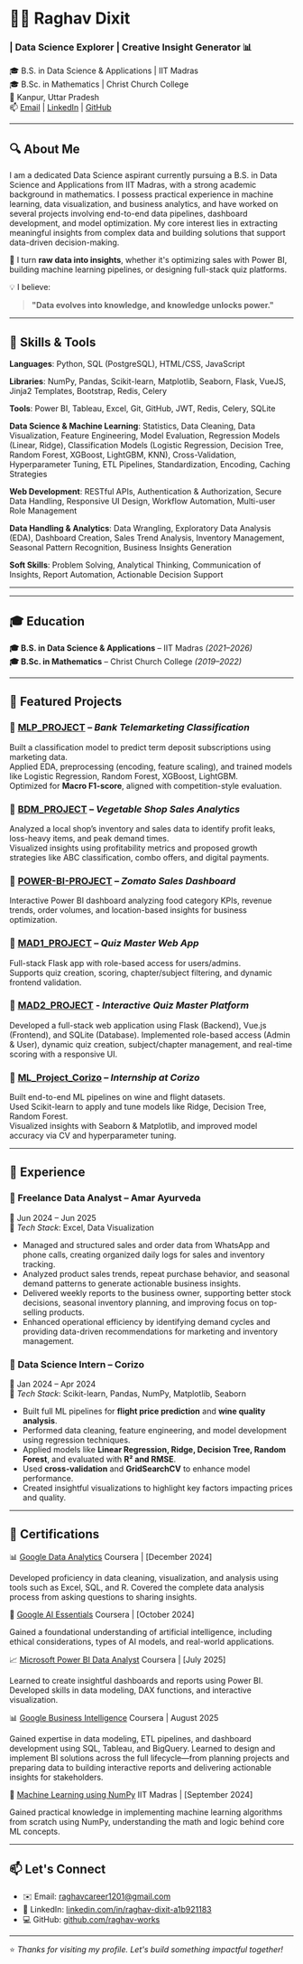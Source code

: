 # 👨‍💻 Raghav Dixit

### | Data Science Explorer | Creative Insight Generator 📊

🎓 B.S. in Data Science & Applications | IIT Madras     
🎓 B.Sc. in Mathematics | Christ Church College   
📍 Kanpur, Uttar Pradesh  
📫 [Email](mailto:raghavcareer1201@gmail.com) | [LinkedIn](https://www.linkedin.com/in/raghav-dixit-a1b921183) | [GitHub](https://github.com/raghav-works)

---

## 🔍 About Me

I am a dedicated Data Science aspirant currently pursuing a B.S. in Data Science and Applications from IIT Madras, with a strong academic background in mathematics. I possess practical experience in machine learning, data visualization, and business analytics, and have worked on several projects involving end-to-end data pipelines, dashboard development, and model optimization. My core interest lies in extracting meaningful insights from complex data and building solutions that support data-driven decision-making.

🔎 I turn **raw data into insights**, whether it's optimizing sales with Power BI, building machine learning pipelines, or designing full-stack quiz platforms.

💡 I believe:  
> **"Data evolves into knowledge, and knowledge unlocks power."**

---

## 🧠 Skills & Tools

**Languages**: Python, SQL (PostgreSQL), HTML/CSS, JavaScript

**Libraries**: NumPy, Pandas, Scikit-learn, Matplotlib, Seaborn, Flask, VueJS, Jinja2 Templates, Bootstrap, Redis, Celery  

**Tools**: Power BI, Tableau, Excel, Git, GitHub, JWT, Redis, Celery, SQLite  

**Data Science & Machine Learning**: Statistics, Data Cleaning, Data Visualization, Feature Engineering, Model Evaluation, Regression Models (Linear, Ridge), Classification Models (Logistic Regression, Decision                                       Tree, Random Forest, XGBoost, LightGBM, KNN), Cross-Validation, Hyperparameter Tuning, ETL Pipelines, Standardization, Encoding, Caching Strategies

**Web Development**: RESTful APIs, Authentication & Authorization, Secure Data Handling, Responsive UI Design, Workflow Automation, Multi-user Role Management

**Data Handling & Analytics**: Data Wrangling, Exploratory Data Analysis (EDA), Dashboard Creation, Sales Trend Analysis, Inventory Management, Seasonal Pattern Recognition, Business Insights Generation

**Soft Skills**: Problem Solving, Analytical Thinking, Communication of Insights, Report Automation, Actionable Decision Support

---

---

## 🎓 Education

**🎓 B.S. in Data Science & Applications** – IIT Madras *(2021–2026)*  
**🎓 B.Sc. in Mathematics** – Christ Church College *(2019–2022)*

---

## 🚀 Featured Projects

### 🔹 [MLP_PROJECT](https://github.com/raghav-works/MLP_PROJECT) – *Bank Telemarketing Classification*
Built a classification model to predict term deposit subscriptions using marketing data.  
Applied EDA, preprocessing (encoding, feature scaling), and trained models like Logistic Regression, Random Forest, XGBoost, LightGBM.  
Optimized for **Macro F1-score**, aligned with competition-style evaluation.

### 🔹 [BDM_PROJECT](https://github.com/raghav-works/BDM_PROJECT) – *Vegetable Shop Sales Analytics*
Analyzed a local shop’s inventory and sales data to identify profit leaks, loss-heavy items, and peak demand times.  
Visualized insights using profitability metrics and proposed growth strategies like ABC classification, combo offers, and digital payments.

### 🔹 [POWER-BI-PROJECT](https://github.com/raghav-works/POWER-BI-PROJECT) – *Zomato Sales Dashboard*
Interactive Power BI dashboard analyzing food category KPIs, revenue trends, order volumes, and location-based insights for business optimization.

### 🔹 [MAD1_PROJECT](https://github.com/raghav-works/MAD1_PROJECT) – *Quiz Master Web App*
Full-stack Flask app with role-based access for users/admins.  
Supports quiz creation, scoring, chapter/subject filtering, and dynamic frontend validation.

###  🔹 [MAD2_PROJECT](https://github.com/raghav-works/MAD2_PROJECT) - *Interactive Quiz Master Platform*
Developed a full-stack web application using Flask (Backend), Vue.js (Frontend), and SQLite (Database).
Implemented role-based access (Admin & User), dynamic quiz creation, subject/chapter management, and real-time scoring with a responsive UI.

### 🔹 [ML_Project_Corizo](https://github.com/raghav-works/ML_Project_Corizo) – *Internship at Corizo*
Built end-to-end ML pipelines on wine and flight datasets.  
Used Scikit-learn to apply and tune models like Ridge, Decision Tree, Random Forest.  
Visualized insights with Seaborn & Matplotlib, and improved model accuracy via CV and hyperparameter tuning.

---

## 💼 Experience

### 🧾 Freelance Data Analyst – Amar Ayurveda
📅 Jun 2024 – Jun 2025<br>
🔧 *Tech Stack*: Excel, Data Visualization

- Managed and structured sales and order data from WhatsApp and phone calls, creating organized daily logs for sales and inventory tracking.
- Analyzed product sales trends, repeat purchase behavior, and seasonal demand patterns to generate actionable business insights.
- Delivered weekly reports to the business owner, supporting better stock decisions, seasonal inventory planning, and improving focus on top-selling products.
- Enhanced operational efficiency by identifying demand cycles and providing data-driven recommendations for marketing and inventory management.

### 🧪 Data Science Intern – Corizo  
📅 Jan 2024 – Apr 2024  
🔧 *Tech Stack*: Scikit-learn, Pandas, NumPy, Matplotlib, Seaborn

- Built full ML pipelines for **flight price prediction** and **wine quality analysis**.
- Performed data cleaning, feature engineering, and model development using regression techniques.
- Applied models like **Linear Regression, Ridge, Decision Tree, Random Forest**, and evaluated with **R² and RMSE**.
- Used **cross-validation** and **GridSearchCV** to enhance model performance.
- Created insightful visualizations to highlight key factors impacting prices and quality.

---

## 📜 Certifications

📊 [Google Data Analytics](https://www.coursera.org/account/accomplishments/specialization/U4KWNQMFG1VD)
Coursera | [December 2024]

Developed proficiency in data cleaning, visualization, and analysis using tools such as Excel, SQL, and R. Covered the complete data analysis process from asking questions to sharing insights.

🧠 [Google AI Essentials](https://www.coursera.org/account/accomplishments/records/QJ5R4P01D18O)
Coursera | [October 2024]

Gained a foundational understanding of artificial intelligence, including ethical considerations, types of AI models, and real-world applications.

📈 [Microsoft Power BI Data Analyst](https://www.coursera.org/account/accomplishments/professional-cert/certificate/SFE2HJE5YEQN)
Coursera | [July 2025]

Learned to create insightful dashboards and reports using Power BI. Developed skills in data modeling, DAX functions, and interactive visualization.

📊 [Google Business Intelligence](https://www.coursera.org/account/accomplishments/professional-cert/EKQYLOGRFAST)
Coursera | August 2025

Gained expertise in data modeling, ETL pipelines, and dashboard development using SQL, Tableau, and BigQuery. Learned to design and implement BI solutions across the full lifecycle—from planning projects and preparing data to building interactive reports and delivering actionable insights for stakeholders.

🔬 [Machine Learning using NumPy](https://drive.google.com/file/d/1f4Oy7PzVknyZyq04NTCpIaZAGju3XAg4/view?usp=drive_link)
IIT Madras | [September 2024]

Gained practical knowledge in implementing machine learning algorithms from scratch using NumPy, understanding the math and logic behind core ML concepts.

---

## 📫 Let's Connect

- ✉️ Email: [raghavcareer1201@gmail.com](mailto:raghavcareer1201@gmail.com)  
- 🔗 LinkedIn: [linkedin.com/in/raghav-dixit-a1b921183](https://www.linkedin.com/in/raghav-dixit-a1b921183)  
- 💻 GitHub: [github.com/raghav-works](https://github.com/raghav-works)

---

⭐ *Thanks for visiting my profile. Let's build something impactful together!*
<!--
**raghav-works/raghav-works** is a ✨ _special_ ✨ repository because its `README.md` (this file) appears on your GitHub profile.

Here are some ideas to get you started:

- 🔭 I’m currently working on ...
- 🌱 I’m currently learning ...
- 👯 I’m looking to collaborate on ...
- 🤔 I’m looking for help with ...
- 💬 Ask me about ...
- 📫 How to reach me: ...
- 😄 Pronouns: ...
- ⚡ Fun fact: ...
-->
